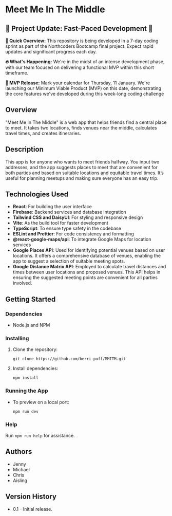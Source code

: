 # Meet Me In The Middle

## 🚀 Project Update: Fast-Paced Development 🚀
**📌 Quick Overview:** This repository is being developed in a 7-day coding sprint as part of the Northcoders Bootcamp final project. Expect rapid updates and significant progress each day.

**🔥 What's Happening:** We're in the midst of an intense development phase, with our team focused on delivering a functional MVP within this short timeframe.

**📅 MVP Release:** Mark your calendar for Thursday, 11 January. We're launching our Minimum Viable Product (MVP) on this date, demonstrating the core features we've developed during this week-long coding challenge

## Overview

"Meet Me In The Middle" is a web app that helps friends find a central place to meet. It takes two locations, finds venues near the middle, calculates travel times, and creates itineraries.

## Description

This app is for anyone who wants to meet friends halfway. You input two addresses, and the app suggests places to meet that are convenient for both parties and based on suitable locations and equitable travel times. It’s useful for planning meetups and making sure everyone has an easy trip.

## Technologies Used

- **React**: For building the user interface
- **Firebase**: Backend services and database integration
- **Tailwind CSS and DaisyUI**: For styling and responsive design
- **Vite**: As the build tool for faster development
- **TypeScript**: To ensure type safety in the codebase
- **ESLint and Prettier**: For code consistency and formatting
- **@react-google-maps/api**: To integrate Google Maps for location services
- **Google Places API**: Used for identifying potential venues based on user locations. It offers a comprehensive database of venues, enabling the app to suggest a selection of suitable meeting spots.
- **Google Distance Matrix API**: Employed to calculate travel distances and times between user locations and proposed venues. This API helps in ensuring the suggested meeting points are convenient for all parties involved.

## Getting Started

### Dependencies

- Node.js and NPM

### Installing

1. Clone the repository:
   ```
   git clone https://github.com/berri-puff/MMITM.git
   ```
2. Install dependencies:
   ```
   npm install
   ```

### Running the App

- To preview on a local port:
  ```
  npm run dev
  ```

### Help

Run `npm run help` for assistance.

## Authors

- Jenny
- Michael
- Chris
- Aisling

## Version History

- 0.1 - Initial release.
